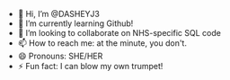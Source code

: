 - 👋 Hi, I’m @DASHEYJ3
- 🌱 I’m currently learning Github!
- 💞️ I’m looking to collaborate on NHS-specific SQL code
- 📫 How to reach me: at the minute, you don't.  
- 😄 Pronouns: SHE/HER
- ⚡ Fun fact: I can blow my own trumpet!

<!---
DASHEYJ3/DASHEYJ3 is a ✨ special ✨ repository because its `README.md` (this file) appears on your GitHub profile.
You can click the Preview link to take a look at your changes.
--->
